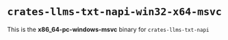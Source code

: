 # `crates-llms-txt-napi-win32-x64-msvc`

This is the **x86_64-pc-windows-msvc** binary for `crates-llms-txt-napi`
